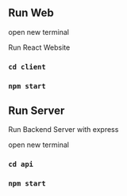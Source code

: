 ## Run Web

open new terminal

Run React Website
### `cd client`
### `npm start`

## Run Server
Run Backend Server with express

open new terminal
### `cd api`
### `npm start`
